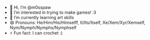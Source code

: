 - 👋 Hi, I’m @m0sspaw
- 👀 I’m interested in trying to make games! :3
- 🌱 I’m currently learning art skills
- 😄 Pronouns: He/Him/His/Himselff, It/Its/Itself, Xe/Xem/Xyr/Xemself, Nym/Nymph/Nymphs/Nymphself
- ⚡ Fun fact: I can crochet :)
